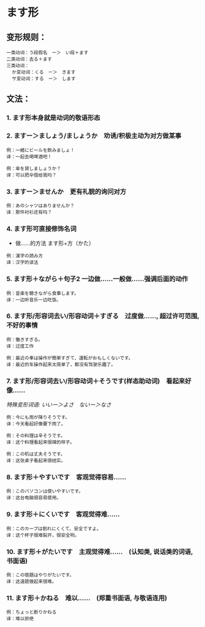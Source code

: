 # ます形

## 变形规则：

```
一类动词：う段假名　ー＞　い段＋ます
二类动词：去る＋ます
三类动词：
  か变动词：くる　ー＞　きます
  サ变动词：する　ー＞　します
```

## 文法：

### 1. ます形本身就是动词的敬语形态

### 2. ますー＞ましょう/ましょうか　劝诱/积极主动为对方做某事

```
例：一緒にビールを飲みましょ！
译：一起去喝啤酒吧！

例：傘を貸しましょうか？
译：可以把伞借给我吗？
```

### 3. ますー＞ませんか　更有礼貌的询问对方

```
例：あのシャツはありませんか？
译：那件衬衫还有吗？
```

### 4. ます形可直接修饰名词

- 做……的方法 ます形+方（かた）

```
例：漢字の読み方
译：汉字的读法
```

### 5. ます形＋ながら＋句子2  一边做……一般做……强调后面的动作

```
例：音楽を聴きながら食事します。
译：一边听音乐一边吃饭。
```

### 6. ます形/形容词去い/形容动词＋すぎる　过度做……, 超过许可范围, 不好的事情

```
例：働きすぎる。
译：过度工作

例：最近の車は操作が簡単すぎて、運転がおもしくないです。
译：最近的车操作起来太简单了，都没有驾驶乐趣了。
```

### 7. ます形/形容词去い/形容动词＋そうです(样态助动词)　看起来好像……

*特殊变形词语: いいー＞よさ　ないー＞なさ*

```
例：今にも雨が降りそうです。
译：今天看起好像要下雨了。

例：その料理は辛そうです。
译：这个料理看起来很辣的样子。

例：この机は丈夫そうです。
译：这张桌子看起来很结实。
```

### 8. ます形＋やすいです　客观觉得容易……

```
例：このパソコンは使いやすいです。
译：这台电脑很容易使用。
```

### 9. ます形＋にくいです　客观觉得难……


```
例：このカープは割れにくくて、安全ですよ。
译：这个杯子很难裂开，很安全哟。
```

### 10. ます形＋がたいです　主观觉得难……　(认知类, 说话类的词语, 书面语)

```
例：この宿題はやりがたいです。
译：这道题做起来很难。
```

### 11. ます形＋かねる　难以……　(郑重书面语, 与敬语连用)

```
例：ちょっと断りかねる
译：难以拒绝
```
